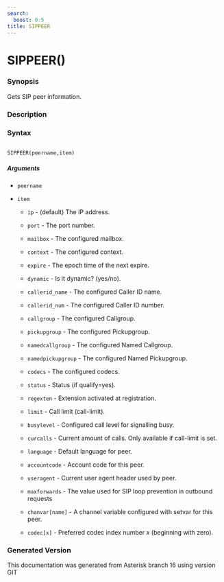 ```yaml
---
search:
  boost: 0.5
title: SIPPEER
---
```


# SIPPEER()

### Synopsis

Gets SIP peer information.

### Description


### Syntax


```

SIPPEER(peername,item)
```
##### Arguments


* `peername`

* `item`

    * `ip` - (default) The IP address.<br>

    * `port` - The port number.<br>

    * `mailbox` - The configured mailbox.<br>

    * `context` - The configured context.<br>

    * `expire` - The epoch time of the next expire.<br>

    * `dynamic` - Is it dynamic? (yes/no).<br>

    * `callerid_name` - The configured Caller ID name.<br>

    * `callerid_num` - The configured Caller ID number.<br>

    * `callgroup` - The configured Callgroup.<br>

    * `pickupgroup` - The configured Pickupgroup.<br>

    * `namedcallgroup` - The configured Named Callgroup.<br>

    * `namedpickupgroup` - The configured Named Pickupgroup.<br>

    * `codecs` - The configured codecs.<br>

    * `status` - Status (if qualify=yes).<br>

    * `regexten` - Extension activated at registration.<br>

    * `limit` - Call limit (call-limit).<br>

    * `busylevel` - Configured call level for signalling busy.<br>

    * `curcalls` - Current amount of calls. Only available if call-limit is set.<br>

    * `language` - Default language for peer.<br>

    * `accountcode` - Account code for this peer.<br>

    * `useragent` - Current user agent header used by peer.<br>

    * `maxforwards` - The value used for SIP loop prevention in outbound requests<br>

    * `chanvar[name]` - A channel variable configured with setvar for this peer.<br>

    * `codec[x]` - Preferred codec index number _x_ (beginning with zero).<br>


### Generated Version

This documentation was generated from Asterisk branch 16 using version GIT 